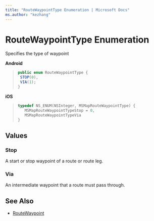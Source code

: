 ```yaml
---
title: "RouteWaypointType Enumeration | Microsoft Docs"
ms.author: "kezhang"
---
```


# RouteWaypointType Enumeration

Specifies the type of waypoint

**Android**

>```java
>public enum RouteWaypointType {
>  STOP(0),
>  VIA(1);
>}
>```

**iOS**

>```objectivec
>typedef NS_ENUM(NSInteger, MSMapRouteWaypointType) { 
>    MSMapRouteWaypointTypeStop = 0, 
>    MSMapRouteWaypointTypeVia 
>}
>```

## Values

### Stop

A start or stop waypoint of a route or route leg.

### Via

An intermediate waypoint that a route must pass through.

## See Also

* [RouteWaypoint](routewaypoint-class.md)